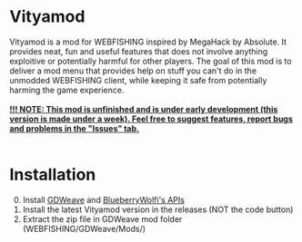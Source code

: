 # Vityamod
Vityamod is a mod for WEBFISHING inspired by MegaHack by Absolute. It provides neat, fun and useful features that does not involve anything exploitive or potentially harmful for other players.
The goal of this mod is to deliver a mod menu that provides help on stuff you can't do in the unmodded WEBFISHING client, while keeping it safe from potentially harming the game experience. <br><br>
<b><u> !!! NOTE: This mod is unfinished and is under early development (this version is made under a week). Feel free to suggest features, report bugs and problems in the "Issues" tab. </b><br><br></u>
# Installation
0. Install [GDWeave](https://github.com/NotNite/GDWeave) and [BlueberryWolfi's APIs](https://github.com/BlueberryWolf/APIs/releases/latest/download/BlueberryWolfi.APIs.zip)
1. Install the latest Vityamod version in the releases (NOT the code button)
2. Extract the zip file in GDWeave mod folder (WEBFISHING/GDWeave/Mods/)
